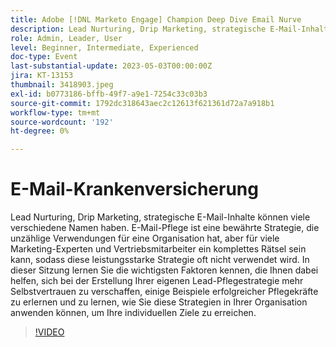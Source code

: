 ```yaml
---
title: Adobe [!DNL Marketo Engage] Champion Deep Dive Email Nurve
description: Lead Nurturing, Drip Marketing, strategische E-Mail-Inhalte können viele verschiedene Namen haben. E-Mail-Pflege ist eine bewährte Strategie, die unzählige Verwendungen für eine Organisation hat, aber für viele Marketing-Experten und Vertriebsmitarbeiter ein komplettes Rätsel sein kann, sodass diese leistungsstarke Strategie oft nicht verwendet wird. In dieser Sitzung lernen Sie die wichtigsten Faktoren kennen, die Ihnen dabei helfen, sich bei der Erstellung Ihrer eigenen Lead-Pflegestrategie mehr Selbstvertrauen zu verschaffen, einige Beispiele erfolgreicher Pflegekräfte zu erlernen und zu lernen, wie Sie diese Strategien in Ihrer Organisation anwenden können, um Ihre individuellen Ziele zu erreichen.
role: Admin, Leader, User
level: Beginner, Intermediate, Experienced
doc-type: Event
last-substantial-update: 2023-05-03T00:00:00Z
jira: KT-13153
thumbnail: 3418903.jpeg
exl-id: b0773186-bffb-49f7-a9e1-7254c33c03b3
source-git-commit: 1792dc318643aec2c12613f621361d72a7a918b1
workflow-type: tm+mt
source-wordcount: '192'
ht-degree: 0%

---
```


# E-Mail-Krankenversicherung

Lead Nurturing, Drip Marketing, strategische E-Mail-Inhalte können viele verschiedene Namen haben. E-Mail-Pflege ist eine bewährte Strategie, die unzählige Verwendungen für eine Organisation hat, aber für viele Marketing-Experten und Vertriebsmitarbeiter ein komplettes Rätsel sein kann, sodass diese leistungsstarke Strategie oft nicht verwendet wird. In dieser Sitzung lernen Sie die wichtigsten Faktoren kennen, die Ihnen dabei helfen, sich bei der Erstellung Ihrer eigenen Lead-Pflegestrategie mehr Selbstvertrauen zu verschaffen, einige Beispiele erfolgreicher Pflegekräfte zu erlernen und zu lernen, wie Sie diese Strategien in Ihrer Organisation anwenden können, um Ihre individuellen Ziele zu erreichen.

>[!VIDEO](https://video.tv.adobe.com/v/3418903/?learn=on)
